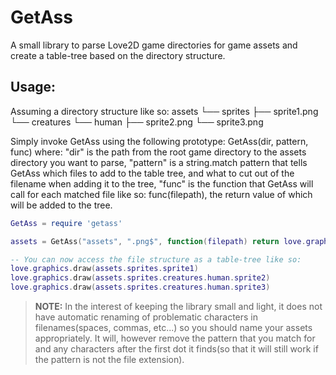 # GetAss

A small library to parse Love2D game directories for game assets and create a table-tree based on the directory structure.

## Usage:
Assuming a directory structure like so:
assets
└── sprites
    ├── sprite1.png
    └── creatures
        └── human
            ├── sprite2.png
            └── sprite3.png 

Simply invoke GetAss using the following prototype: GetAss(dir, pattern, func) where:
    "dir" is the path from the root game directory to the assets directory you want to parse,
    "pattern" is a string.match pattern that tells GetAss which files to add to the table tree, and what to cut out of the filename when adding it to the tree,
    "func" is the function that GetAss will call for each matched file like so: func(filepath), the return value of which will be added to the tree.

```lua
GetAss = require 'getass'

assets = GetAss("assets", ".png$", function(filepath) return love.graphics.newImage(filepath) end)

-- You can now access the file structure as a table-tree like so:
love.graphics.draw(assets.sprites.sprite1)
love.graphics.draw(assets.sprites.creatures.human.sprite2)
love.graphics.draw(assets.sprites.creatures.human.sprite3)
```

> **NOTE:** In the interest of keeping the library small and light, it does not have automatic renaming of problematic characters in filenames(spaces, commas, etc...) so you should name your assets appropriately. It will, however remove the pattern that you match for and any characters after the first dot it finds(so that it will still work if the pattern is not the file extension).
